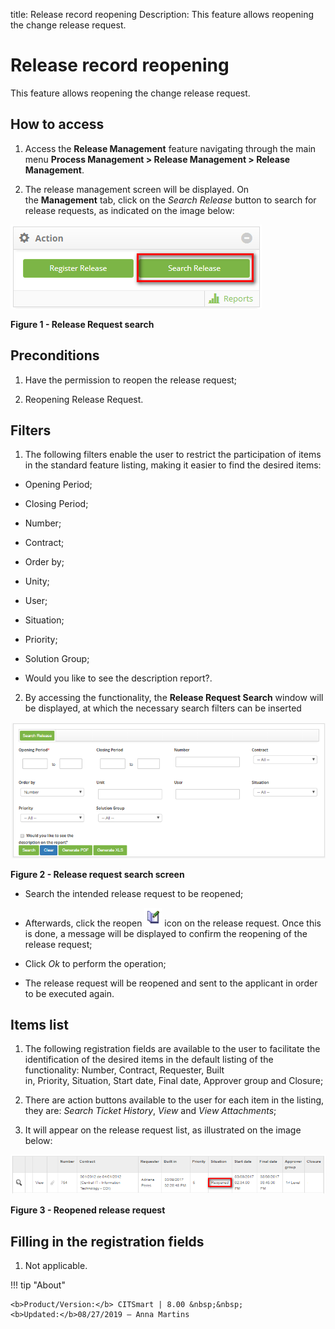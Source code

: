 title: Release record reopening
Description: This feature allows reopening the change release request.

# Release record reopening

This feature allows reopening the change release request.

How to access
-------------

1.  Access the **Release Management** feature navigating through the main
    menu **Process Management > Release Management > Release
    Management**.

2.  The release management screen will be displayed. On the **Management** tab,
    click on the *Search Release* button to search for release requests, as
    indicated on the image below:

![figure](images/reopen-1.png)

**Figure 1 - Release Request search**

Preconditions
-------------

1.  Have the permission to reopen the release request;

2.  Reopening Release Request.

Filters
-------

1.  The following filters enable the user to restrict the participation of items
    in the standard feature listing, making it easier to find the desired items:

   -   Opening Period;

   -   Closing Period;

   -   Number;

   -   Contract;

   -   Order by;

   -   Unity;

   -   User;

   -   Situation;

   -   Priority;

   -   Solution Group;

   -   Would you like to see the description report?.

2.  By accessing the functionality, the **Release Request Search** window will
    be displayed, at which the necessary search filters can be inserted

   ![figure](images/reopen-2.png)
   
   **Figure 2 - Release request search screen**

-   Search the intended release request to be reopened;

-   Afterwards, click the reopen ![figure](images/reopen-3.png) icon on the release request. Once this is
    done, a message will be displayed to confirm the reopening of the release
    request;

-   Click *Ok* to perform the operation;

-   The release request will be reopened and sent to the applicant in order to
    be executed again.

Items list
----------

1.  The following registration fields are available to the user to facilitate
    the identification of the desired items in the default listing of the
    functionality: Number, Contract, Requester, Built
    in, Priority, Situation, Start date, Final
    date, Approver group and Closure;

2.  There are action buttons available to the user for each item in the listing,
    they are: *Search Ticket History*, *View* and *View Attachments*;

3.  It will appear on the release request list, as illustrated on the image
    below:

![figure](images/reopen-4.png)

**Figure 3 - Reopened release request**

Filling in the registration fields
----------------------------------

1.  Not applicable.


!!! tip "About"

    <b>Product/Version:</b> CITSmart | 8.00 &nbsp;&nbsp;
    <b>Updated:</b>08/27/2019 – Anna Martins
